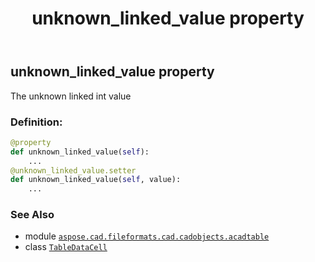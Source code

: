 ﻿---
title: unknown_linked_value property
second_title: Aspose.CAD for Python via .NET API References
description: 
type: docs
weight: 190
url: /python-net/aspose.cad.fileformats.cad.cadobjects.acadtable/tabledatacell/unknown_linked_value/
is_root: false
---

## unknown_linked_value property


The unknown linked int value
### Definition:
```python
@property
def unknown_linked_value(self):
    ...
@unknown_linked_value.setter
def unknown_linked_value(self, value):
    ...
```

### See Also
* module [`aspose.cad.fileformats.cad.cadobjects.acadtable`](../../)
* class [`TableDataCell`](/cad/python-net/aspose.cad.fileformats.cad.cadobjects.acadtable/tabledatacell)
